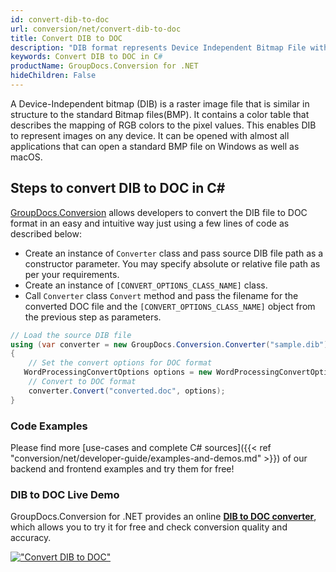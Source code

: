 ```yaml
---
id: convert-dib-to-doc
url: conversion/net/convert-dib-to-doc
title: Convert DIB to DOC
description: "DIB format represents Device Independent Bitmap File with .dib extension. Learn how to convert DIB to DOC file programmatically in C# language using GroupDocs.Conversion for .NET library."
keywords: Convert DIB to DOC in C#
productName: GroupDocs.Conversion for .NET
hideChildren: False
---
```


A Device-Independent bitmap (DIB) is a raster image file that is similar in structure to the standard Bitmap files(BMP). It contains a color table that describes the mapping of RGB colors to the pixel values. This enables DIB to represent images on any device. It can be opened with almost all applications that can open a standard BMP file on Windows as well as macOS.

## Steps to convert DIB to DOC in C#

[GroupDocs.Conversion](https://products.groupdocs.com/conversion/net) allows developers to convert the DIB file to DOC format in an easy and intuitive way just using a few lines of code as described below:

* Create an instance of `Converter` class and pass source DIB file path as a constructor parameter. You may specify absolute or relative file path as per your requirements. 
* Create an instance of `[CONVERT_OPTIONS_CLASS_NAME]` class.
* Call `Converter` class `Convert` method and pass the filename for the converted DOC file and the `[CONVERT_OPTIONS_CLASS_NAME]` object from the previous step as parameters.

```csharp
// Load the source DIB file
using (var converter = new GroupDocs.Conversion.Converter("sample.dib"))
{
    // Set the convert options for DOC format
   WordProcessingConvertOptions options = new WordProcessingConvertOptions { Format = GroupDocs.Conversion.FileTypes.WordProcessingFileType.Doc };
    // Convert to DOC format
    converter.Convert("converted.doc", options);
}
```

### Code Examples

Please find more [use-cases and complete C# sources]({{< ref "conversion/net/developer-guide/examples-and-demos.md" >}}) of our backend and frontend examples and try them for free!

### DIB to DOC Live Demo

GroupDocs.Conversion for .NET provides an online [**DIB to DOC converter**](https://products.groupdocs.app/conversion/dib-to-doc), which allows you to try it for free and check conversion quality and accuracy.

[!["Convert DIB to DOC"](conversion/net/images/convert-to-doc/convert-dib-to-doc.png)](https://products.groupdocs.app/conversion/dib-to-doc)